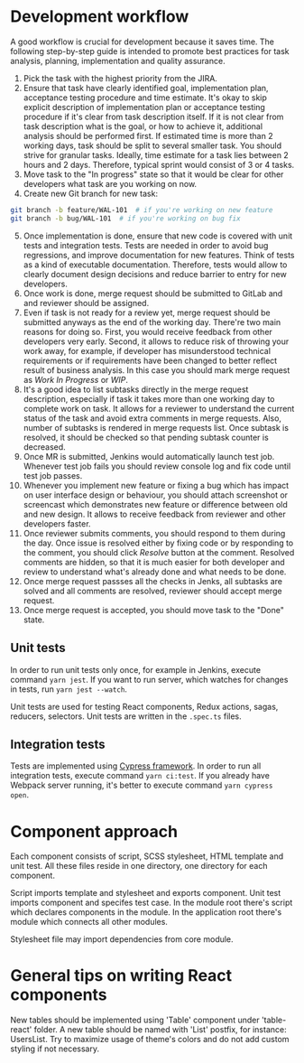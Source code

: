 # Development workflow

A good workflow is crucial for development because it saves time. The following step-by-step guide is intended to promote best practices for task analysis, planning, implementation and quality assurance.

1. Pick the task with the highest priority from the JIRA.
2. Ensure that task have clearly identified goal, implementation plan, acceptance testing procedure and time estimate. It's okay to skip explicit description of implementation plan or acceptance testing procedure if it's clear from task description itself. If it is not clear from task description what is the goal, or how to achieve it, additional analysis should be performed first. If estimated time is more than 2 working days, task should be split to several smaller task. You should strive for granular tasks. Ideally, time estimate for a task lies between 2 hours and 2 days. Therefore, typical sprint would consist of 3 or 4 tasks. 
3. Move task to the "In progress" state so that it would be clear for other developers what task are you working on now.
4. Create new Git branch for new task:
```bash
git branch -b feature/WAL-101  # if you're working on new feature
git branch -b bug/WAL-101  # if you're working on bug fix
```
5. Once implementation is done, ensure that new code is covered with unit tests and integration tests. Tests are needed in order to avoid bug regressions, and improve documentation for new features. Think of tests as a kind of executable documentation. Therefore, tests would allow to clearly document design decisions and reduce barrier to entry for new developers.
6. Once work is done, merge request should be submitted to GitLab and and reviewer should be assigned. 
7. Even if task is not ready for a review yet, merge request should be submitted anyways as the end of the working day. There're two main reasons for doing so. First, you would receive feedback from other developers very early. Second, it allows to reduce risk of throwing your work away, for example, if developer has misunderstood technical requirements or if requirements have been changed to better reflect result of business analysis. In this case you should mark merge request as *Work In Progress* or *WIP*.
8. It's a good idea to list subtasks directly in the merge request description, especially if task it takes more than one working day to complete work on task. It allows for a reviewer to understand the current status of the task and avoid extra comments in merge requests. Also, number of subtasks is rendered in merge requests list. Once subtask is resolved, it should be checked so that pending subtask counter is decreased.
9. Once MR is submitted, Jenkins would automatically launch test job. Whenever test job fails you should review console log and fix code until test job passes.
10. Whenever you implement new feature or fixing a bug which has impact on user interface design or behaviour, you should attach screenshot or screencast which demonstrates new feature or difference between old and new design. It allows to receive feedback from reviewer and other developers faster.
11. Once reviewer submits comments, you should respond to them during the day. Once issue is resolved either by fixing code or by responding to the comment, you should click _Resolve_ button at the comment. Resolved comments are hidden, so that it is much easier for both developer and review to understand what's already done and what needs to be done.
12. Once merge request passses all the checks in Jenks, all subtasks are solved and all comments are resolved, reviewer should accept merge request.
13. Once merge request is accepted, you should move task to the "Done" state.

## Unit tests

In order to run unit tests only once, for example in Jenkins, execute command `yarn jest`.
If you want to run server, which watches for changes in tests, run `yarn jest --watch`.

Unit tests are used for testing React components, Redux actions, sagas, reducers, selectors.
Unit tests are written in the `.spec.ts` files.

## Integration tests

Tests are implemented using [Cypress framework](https://www.cypress.io/).
In order to run all integration tests, execute command `yarn ci:test`.
If you already have Webpack server running, it's better to execute command `yarn cypress open`.

# Component approach

Each component consists of script, SCSS stylesheet, HTML template and unit test.
All these files reside in one directory, one directory for each component.

Script imports template and stylesheet and exports component.
Unit test imports component and specifes test case.
In the module root there's script which declares components in the module.
In the application root there's module which connects all other modules.

Stylesheet file may import dependencies from core module.

# General tips on writing React components

New tables should be implemented using 'Table' component under 'table-react' folder.
A new table should be named with 'List' postfix, for instance: UsersList.
Try to maximize usage of theme's colors and do not add custom styling if not necessary.
